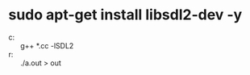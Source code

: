 # sudo apt-get install libsdl2-dev -y

c:<br/>
&nbsp;&nbsp;&nbsp;&nbsp;&nbsp;&nbsp;g++ *.cc -lSDL2<br/>
r:<br/>
&nbsp;&nbsp;&nbsp;&nbsp;&nbsp;&nbsp;./a.out > out
